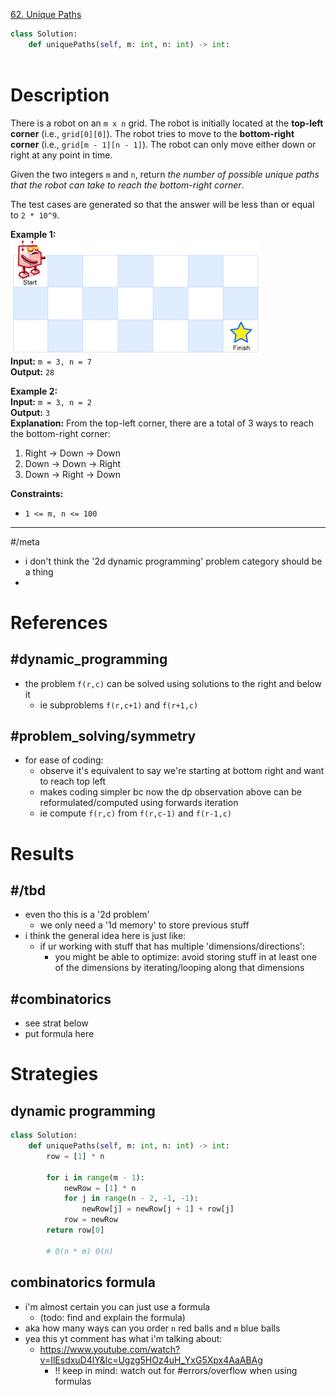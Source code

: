 [62. Unique Paths](https://leetcode.com/problems/unique-paths/)

```python
class Solution:
    def uniquePaths(self, m: int, n: int) -> int:
        
```

# Description

There is a robot on an `m x n` grid. The robot is initially located at the **top-left corner** (i.e., `grid[0][0]`). The robot tries to move to the **bottom-right corner** (i.e., `grid[m - 1][n - 1]`). The robot can only move either down or right at any point in time.

Given the two integers `m` and `n`, return _the number of possible unique paths that the robot can take to reach the bottom-right corner_.

The test cases are generated so that the answer will be less than or equal to `2 * 10^9`.

**Example 1:**  
![](!assets/attachments/Pasted%20image%2020240418144622.png)  
**Input:** `m = 3, n = 7`  
**Output:** `28`  

**Example 2:**  
**Input:** `m = 3, n = 2`  
**Output:** `3`  
**Explanation:** From the top-left corner, there are a total of 3 ways to reach the bottom-right corner:  
1. Right -> Down -> Down
2. Down -> Down -> Right
3. Down -> Right -> Down

**Constraints:**
- `1 <= m, n <= 100`

---



#/meta 
- i don't think the '2d dynamic programming' problem category should be a thing
- 


# References


## #dynamic_programming 

- the problem `f(r,c)` can be solved using solutions to the right and below it
	- ie subproblems `f(r,c+1)` and `f(r+1,c)`

## #problem_solving/symmetry 
- for ease of coding:
	- observe it's equivalent to say we're starting at bottom right and want to reach top left
	- makes coding simpler bc now the dp observation above can be reformulated/computed using forwards iteration
	- ie compute `f(r,c)` from `f(r,c-1)` and `f(r-1,c)`


# Results

## #/tbd 
- even tho this is a '2d problem'
	- we only need a '1d memory' to store previous stuff
- i think the general idea here is just like:
	- if ur working with stuff that has multiple 'dimensions/directions':
		- you might be able to optimize: avoid storing stuff in at least one of the dimensions by iterating/looping along that dimensions




## #combinatorics

- see strat below
- put formula here


# Strategies



## dynamic programming
```python
class Solution:
    def uniquePaths(self, m: int, n: int) -> int:
        row = [1] * n

        for i in range(m - 1):
            newRow = [1] * n
            for j in range(n - 2, -1, -1):
                newRow[j] = newRow[j + 1] + row[j]
            row = newRow
        return row[0]

        # O(n * m) O(n)

```



## combinatorics formula
- i'm almost certain you can just use a formula
	- (todo: find and explain the formula)
- aka how many ways can you order `n` red balls and `m` blue balls
- yea this yt comment has what i'm talking about:
	- https://www.youtube.com/watch?v=IlEsdxuD4lY&lc=Ugzg5HOz4uH_YxG5Xpx4AaABAg
		- !! keep in mind: watch out for #errors/overflow when using formulas